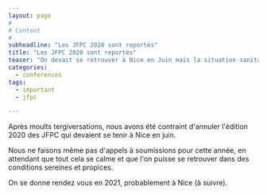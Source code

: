```yaml
---
layout: page
#
# Content
#
subheadline: "Les JFPC 2020 sont reportés"
title: "Les JFPC 2020 sont reportés"
teaser: "On devait se retrouver à Nice en Juin mais la situation sanitaire nous oblige à reporter les JFPC à une date ultérieure"
categories:
  - conferences
tags:
  - important
  - jfpc

---
```


Après moults tergiversations, nous avons été contraint d'annuler l'édition 2020 des JFPC qui devaient se tenir à Nice en juin.

Nous ne faisons même pas d'appels à soumissions pour cette année, en attendant que tout cela se calme et que l'on puisse se retrouver dans des conditions sereines et propices.

On se donne rendez vous en 2021, probablement à Nice (à suivre). 
